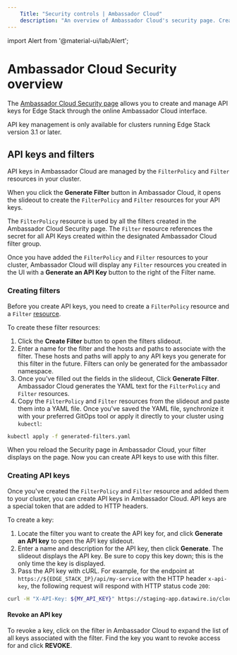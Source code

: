 ```yaml
---
    Title: "Security controls | Ambassador Cloud"
    description: "An overview of Ambassador Cloud's security page. Create API keys and Edge Stack filter resources, and learn how to manage secure access to your cluster." 
---
```

import Alert from '@material-ui/lab/Alert';

# Ambassador Cloud Security overview

The [Ambassador Cloud Security page](https://app.getambassador.io/cloud/security/api-keys) allows you to create and manage API keys for Edge Stack through the online Ambassador Cloud interface. 

   <Alert severity="info">
      API key management is only available for clusters running Edge Stack version 3.1 or later.
   </Alert>

## API keys and filters 

API keys in Ambassador Cloud are managed by the `FilterPolicy` and `Filter` resources in your cluster.

When you click the **Generate Filter** button in Ambassador Cloud, it opens the slideout to create the `FilterPolicy` and `Filter` resources for your API keys. 

The `FilterPolicy` resource is used by all the filters created in the Ambassador Cloud Security page. The `Filter` resource references the secret for all API Keys created within the designated Ambassador Cloud filter group.

Once you have added the `FilterPolicy` and `Filter` resources to your cluster, Ambassador Cloud will display any `Filter` resources you created in the UI with a **Generate an API Key** button to the right of the Filter name.

### Creating filters

Before you create API keys, you need to create a `FilterPolicy` resource and a `Filter` [resource](../../../../edge-stack/latest/topics/using/filters/apikeys/).

To create these filter resources: 

1. Click the **Create Filter** button to open the filters slideout. 
2. Enter a name for the filter and the hosts and paths to associate with the filter. These hosts and paths will apply to any API keys you generate for this filter in the future.
   Filters can only be generated for the ambassador namespace.
3. Once you've filled out the fields in the slideout, Click **Generate Filter**. 
   Ambassador Cloud generates the YAML text for the  `FilterPolicy` and `Filter` resources.
4. Copy the `FilterPolicy` and `Filter` resources from the slideout and paste them into a YAML file. Once you've saved the YAML file, synchronize it with your preferred GitOps tool or apply it directly to your cluster using `kubectl`:
```bash
kubectl apply -f generated-filters.yaml
```

When you reload the Security page in Ambassador Cloud, your filter displays on the page. Now you can create API keys to use with this filter.

### Creating API keys

Once you've created the `FilterPolicy` and `Filter` resource and added them to your cluster, you can create API keys in Ambassador Cloud. API keys are a special token that are added to HTTP headers.

To create a key: 

1. Locate the filter you want to create the API key for, and click **Generate an API key** to open the API key slideout.
2. Enter a name and description for the API key, then click **Generate**. 
   The slideout displays the API key. Be sure to copy this key down; this is the only time the key is displayed.
3. Pass the API key with cURL. 
   For example, for the endpoint at `https://${EDGE_STACK_IP}/api/my-service` with the HTTP header `x-api-key`, the following request will respond with HTTP status code `200`: 

```bash
curl -H "X-API-Key: ${MY_API_KEY}" https://staging-app.datawire.io/cloud/api/service-groups
```

#### Revoke an API key

To revoke a key, click on the filter in Ambassador Cloud to expand the list of all keys associated with the filter. Find the key you want to revoke access for and click **REVOKE**.
